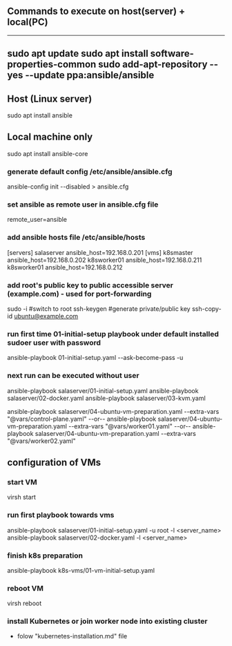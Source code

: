 ##  Commands to execute on host(server) + local(PC)
---
sudo apt update
sudo apt install software-properties-common
sudo add-apt-repository --yes --update ppa:ansible/ansible
---

## Host (Linux server)
sudo apt install ansible

## Local machine only
sudo apt install ansible-core

### generate default config /etc/ansible/ansible.cfg
ansible-config init --disabled > ansible.cfg

### set ansible as remote user in ansible.cfg file
remote_user=ansible

### add ansible hosts file /etc/ansible/hosts
[servers]
salaserver ansible_host=192.168.0.201
[vms]
k8smaster ansible_host=192.168.0.202
k8sworker01 ansible_host=192.168.0.211
k8sworker01 ansible_host=192.168.0.212

### add root's public key to public accessible server (example.com) - used for port-forwarding
sudo -i  #switch to root
ssh-keygen  #generate private/public key
ssh-copy-id ubuntu@example.com

### run first time 01-initial-setup playbook under default installed sudoer user with password
ansible-playbook 01-initial-setup.yaml --ask-become-pass -u <adminuser>

### next run can be executed without user 
ansible-playbook salaserver/01-initial-setup.yaml
ansible-playbook salaserver/02-docker.yaml
ansible-playbook salaserver/03-kvm.yaml

ansible-playbook salaserver/04-ubuntu-vm-preparation.yaml --extra-vars "@vars/control-plane.yaml"
--or--
ansible-playbook salaserver/04-ubuntu-vm-preparation.yaml --extra-vars "@vars/worker01.yaml"
--or--
ansible-playbook salaserver/04-ubuntu-vm-preparation.yaml --extra-vars "@vars/worker02.yaml"


## configuration of VMs
### start VM
virsh start <domain>

### run first playbook towards vms
ansible-playbook salaserver/01-initial-setup.yaml -u root -l <server_name>
ansible-playbook salaserver/02-docker.yaml -l <server_name>

### finish k8s preparation
ansible-playbook k8s-vms/01-vm-initial-setup.yaml

### reboot VM
virsh reboot <domain>

### install Kubernetes or join worker node into existing cluster
- folow "kubernetes-installation.md" file

